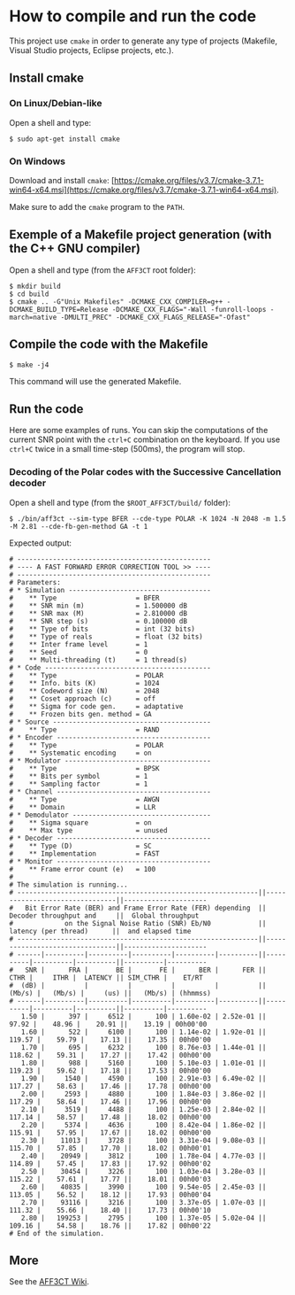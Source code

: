 # How to compile and run the code
This project use `cmake` in order to generate any type of projects (Makefile, Visual Studio projects, Eclipse projects, etc.).

## Install cmake

### On Linux/Debian-like

Open a shell and type:

    $ sudo apt-get install cmake

### On Windows

Download and install `cmake`: [https://cmake.org/files/v3.7/cmake-3.7.1-win64-x64.msi](https://cmake.org/files/v3.7/cmake-3.7.1-win64-x64.msi).

Make sure to add the `cmake` program to the `PATH`.

## Exemple of a Makefile project generation (with the C++ GNU compiler)

Open a shell and type (from the `AFF3CT` root folder):

    $ mkdir build
    $ cd build
    $ cmake .. -G"Unix Makefiles" -DCMAKE_CXX_COMPILER=g++ -DCMAKE_BUILD_TYPE=Release -DCMAKE_CXX_FLAGS="-Wall -funroll-loops -march=native -DMULTI_PREC" -DCMAKE_CXX_FLAGS_RELEASE="-Ofast"

## Compile the code with the Makefile

    $ make -j4

This command will use the generated Makefile.

## Run the code
Here are some examples of runs. You can skip the computations of the current SNR point with the `ctrl+C` combination on the keyboard.
If you use `ctrl+C` twice in a small time-step (500ms), the program will stop.

### Decoding of the Polar codes with the Successive Cancellation decoder

Open a shell and type (from the `$ROOT_AFF3CT/build/` folder):

    $ ./bin/aff3ct --sim-type BFER --cde-type POLAR -K 1024 -N 2048 -m 1.5 -M 2.81 --cde-fb-gen-method GA -t 1

Expected output:

    # -------------------------------------------------
    # ---- A FAST FORWARD ERROR CORRECTION TOOL >> ----
    # -------------------------------------------------
    # Parameters:
    # * Simulation ------------------------------------
    #    ** Type                    = BFER
    #    ** SNR min (m)             = 1.500000 dB
    #    ** SNR max (M)             = 2.810000 dB
    #    ** SNR step (s)            = 0.100000 dB
    #    ** Type of bits            = int (32 bits)
    #    ** Type of reals           = float (32 bits)
    #    ** Inter frame level       = 1
    #    ** Seed                    = 0
    #    ** Multi-threading (t)     = 1 thread(s)
    # * Code ------------------------------------------
    #    ** Type                    = POLAR
    #    ** Info. bits (K)          = 1024
    #    ** Codeword size (N)       = 2048
    #    ** Coset approach (c)      = off
    #    ** Sigma for code gen.     = adaptative
    #    ** Frozen bits gen. method = GA
    # * Source ----------------------------------------
    #    ** Type                    = RAND
    # * Encoder ---------------------------------------
    #    ** Type                    = POLAR
    #    ** Systematic encoding     = on
    # * Modulator -------------------------------------
    #    ** Type                    = BPSK
    #    ** Bits per symbol         = 1
    #    ** Sampling factor         = 1
    # * Channel ---------------------------------------
    #    ** Type                    = AWGN
    #    ** Domain                  = LLR
    # * Demodulator -----------------------------------
    #    ** Sigma square            = on
    #    ** Max type                = unused
    # * Decoder ---------------------------------------
    #    ** Type (D)                = SC
    #    ** Implementation          = FAST
    # * Monitor ---------------------------------------
    #    ** Frame error count (e)   = 100
    #
    # The simulation is running...
    # -------------------------------------------------------------||--------------------------------||---------------------
    #   Bit Error Rate (BER) and Frame Error Rate (FER) depending  ||     Decoder throughput and     ||  Global throughput  
    #             on the Signal Noise Ratio (SNR) Eb/N0            ||      latency (per thread)      ||  and elapsed time   
    # -------------------------------------------------------------||--------------------------------||---------------------
    # ------|----------|----------|----------|----------|----------||----------|----------|----------||----------|----------
    #   SNR |      FRA |       BE |       FE |      BER |      FER ||     CTHR |     ITHR |  LATENCY || SIM_CTHR |    ET/RT 
    #  (dB) |          |          |          |          |          ||   (Mb/s) |   (Mb/s) |     (us) ||   (Mb/s) | (hhmmss) 
    # ------|----------|----------|----------|----------|----------||----------|----------|----------||----------|----------
       1.50 |      397 |     6512 |      100 | 1.60e-02 | 2.52e-01 ||    97.92 |    48.96 |    20.91 ||    13.19 | 00h00'00  
       1.60 |      522 |     6100 |      100 | 1.14e-02 | 1.92e-01 ||   119.57 |    59.79 |    17.13 ||    17.35 | 00h00'00  
       1.70 |      695 |     6232 |      100 | 8.76e-03 | 1.44e-01 ||   118.62 |    59.31 |    17.27 ||    17.42 | 00h00'00  
       1.80 |      988 |     5160 |      100 | 5.10e-03 | 1.01e-01 ||   119.23 |    59.62 |    17.18 ||    17.53 | 00h00'00  
       1.90 |     1540 |     4590 |      100 | 2.91e-03 | 6.49e-02 ||   117.27 |    58.63 |    17.46 ||    17.78 | 00h00'00  
       2.00 |     2593 |     4880 |      100 | 1.84e-03 | 3.86e-02 ||   117.29 |    58.64 |    17.46 ||    17.96 | 00h00'00  
       2.10 |     3519 |     4488 |      100 | 1.25e-03 | 2.84e-02 ||   117.14 |    58.57 |    17.48 ||    18.02 | 00h00'00  
       2.20 |     5374 |     4636 |      100 | 8.42e-04 | 1.86e-02 ||   115.91 |    57.95 |    17.67 ||    18.02 | 00h00'00  
       2.30 |    11013 |     3728 |      100 | 3.31e-04 | 9.08e-03 ||   115.70 |    57.85 |    17.70 ||    18.02 | 00h00'01  
       2.40 |    20949 |     3812 |      100 | 1.78e-04 | 4.77e-03 ||   114.89 |    57.45 |    17.83 ||    17.92 | 00h00'02  
       2.50 |    30454 |     3226 |      100 | 1.03e-04 | 3.28e-03 ||   115.22 |    57.61 |    17.77 ||    18.01 | 00h00'03  
       2.60 |    40835 |     3990 |      100 | 9.54e-05 | 2.45e-03 ||   113.05 |    56.52 |    18.12 ||    17.93 | 00h00'04  
       2.70 |    93116 |     3216 |      100 | 3.37e-05 | 1.07e-03 ||   111.32 |    55.66 |    18.40 ||    17.73 | 00h00'10  
       2.80 |   199253 |     2795 |      100 | 1.37e-05 | 5.02e-04 ||   109.16 |    54.58 |    18.76 ||    17.82 | 00h00'22  
    # End of the simulation.

## More

See the [AFF3CT Wiki](https://github.com/aff3ct/aff3ct/wiki).